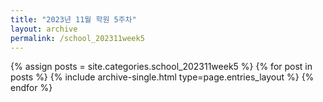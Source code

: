 ```yaml
---
title: "2023년 11월 학원 5주차"
layout: archive
permalink: /school_202311week5
---
```



{% assign posts = site.categories.school_202311week5 %}
{% for post in posts %} {% include archive-single.html type=page.entries_layout %} {% endfor %}